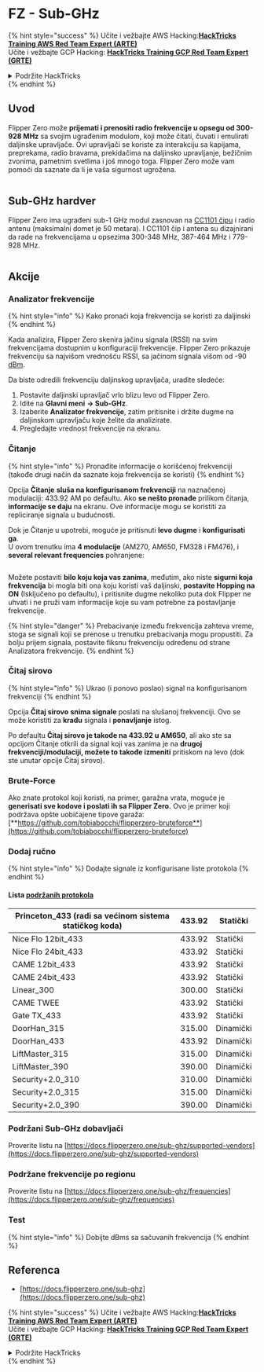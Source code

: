 # FZ - Sub-GHz

{% hint style="success" %}
Učite i vežbajte AWS Hacking:<img src="/.gitbook/assets/arte.png" alt="" data-size="line">[**HackTricks Training AWS Red Team Expert (ARTE)**](https://training.hacktricks.xyz/courses/arte)<img src="/.gitbook/assets/arte.png" alt="" data-size="line">\
Učite i vežbajte GCP Hacking: <img src="/.gitbook/assets/grte.png" alt="" data-size="line">[**HackTricks Training GCP Red Team Expert (GRTE)**<img src="/.gitbook/assets/grte.png" alt="" data-size="line">](https://training.hacktricks.xyz/courses/grte)

<details>

<summary>Podržite HackTricks</summary>

* Proverite [**planove pretplate**](https://github.com/sponsors/carlospolop)!
* **Pridružite se** 💬 [**Discord grupi**](https://discord.gg/hRep4RUj7f) ili [**telegram grupi**](https://t.me/peass) ili **pratite** nas na **Twitteru** 🐦 [**@hacktricks\_live**](https://twitter.com/hacktricks\_live)**.**
* **Podelite hakerske trikove slanjem PR-ova na** [**HackTricks**](https://github.com/carlospolop/hacktricks) i [**HackTricks Cloud**](https://github.com/carlospolop/hacktricks-cloud) github repozitorijume.

</details>
{% endhint %}


## Uvod <a href="#kfpn7" id="kfpn7"></a>

Flipper Zero može **prijemati i prenositi radio frekvencije u opsegu od 300-928 MHz** sa svojim ugrađenim modulom, koji može čitati, čuvati i emulirati daljinske upravljače. Ovi upravljači se koriste za interakciju sa kapijama, preprekama, radio bravama, prekidačima na daljinsko upravljanje, bežičnim zvonima, pametnim svetlima i još mnogo toga. Flipper Zero može vam pomoći da saznate da li je vaša sigurnost ugrožena.

<figure><img src="../../../.gitbook/assets/image (714).png" alt=""><figcaption></figcaption></figure>

## Sub-GHz hardver <a href="#kfpn7" id="kfpn7"></a>

Flipper Zero ima ugrađeni sub-1 GHz modul zasnovan na [﻿](https://www.st.com/en/nfc/st25r3916.html#overview)﻿[CC1101 čipu](https://www.ti.com/lit/ds/symlink/cc1101.pdf) i radio antenu (maksimalni domet je 50 metara). I CC1101 čip i antena su dizajnirani da rade na frekvencijama u opsezima 300-348 MHz, 387-464 MHz i 779-928 MHz.

<figure><img src="../../../.gitbook/assets/image (923).png" alt=""><figcaption></figcaption></figure>

## Akcije

### Analizator frekvencije

{% hint style="info" %}
Kako pronaći koja frekvencija se koristi za daljinski
{% endhint %}

Kada analizira, Flipper Zero skenira jačinu signala (RSSI) na svim frekvencijama dostupnim u konfiguraciji frekvencije. Flipper Zero prikazuje frekvenciju sa najvišom vrednošću RSSI, sa jačinom signala višom od -90 [dBm](https://en.wikipedia.org/wiki/DBm).

Da biste odredili frekvenciju daljinskog upravljača, uradite sledeće:

1. Postavite daljinski upravljač vrlo blizu levo od Flipper Zero.
2. Idite na **Glavni meni** **→ Sub-GHz**.
3. Izaberite **Analizator frekvencije**, zatim pritisnite i držite dugme na daljinskom upravljaču koje želite da analizirate.
4. Pregledajte vrednost frekvencije na ekranu.

### Čitanje

{% hint style="info" %}
Pronađite informacije o korišćenoj frekvenciji (takođe drugi način da saznate koja frekvencija se koristi)
{% endhint %}

Opcija **Čitanje** **sluša na konfigurisanom frekvenciji** na naznačenoj modulaciji: 433.92 AM po defaultu. Ako **se nešto pronađe** prilikom čitanja, **informacije se daju** na ekranu. Ove informacije mogu se koristiti za repliciranje signala u budućnosti.

Dok je Čitanje u upotrebi, moguće je pritisnuti **levo dugme** i **konfigurisati ga**.\
U ovom trenutku ima **4 modulacije** (AM270, AM650, FM328 i FM476), i **several relevant frequencies** pohranjene:

<figure><img src="../../../.gitbook/assets/image (947).png" alt=""><figcaption></figcaption></figure>

Možete postaviti **bilo koju koja vas zanima**, međutim, ako niste **sigurni koja frekvencija** bi mogla biti ona koju koristi vaš daljinski, **postavite Hopping na ON** (Isključeno po defaultu), i pritisnite dugme nekoliko puta dok Flipper ne uhvati i ne pruži vam informacije koje su vam potrebne za postavljanje frekvencije.

{% hint style="danger" %}
Prebacivanje između frekvencija zahteva vreme, stoga se signali koji se prenose u trenutku prebacivanja mogu propustiti. Za bolju prijem signala, postavite fiksnu frekvenciju određenu od strane Analizatora frekvencije.
{% endhint %}

### **Čitaj sirovo**

{% hint style="info" %}
Ukrao (i ponovo poslao) signal na konfigurisanom frekvenciji
{% endhint %}

Opcija **Čitaj sirovo** **snima signale** poslati na slušanoj frekvenciji. Ovo se može koristiti za **krađu** signala i **ponavljanje** istog.

Po defaultu **Čitaj sirovo je takođe na 433.92 u AM650**, ali ako ste sa opcijom Čitanje otkrili da signal koji vas zanima je na **drugoj frekvenciji/modulaciji, možete to takođe izmeniti** pritiskom na levo (dok ste unutar opcije Čitaj sirovo).

### Brute-Force

Ako znate protokol koji koristi, na primer, garažna vrata, moguće je **generisati sve kodove i poslati ih sa Flipper Zero.** Ovo je primer koji podržava opšte uobičajene tipove garaža: [**https://github.com/tobiabocchi/flipperzero-bruteforce**](https://github.com/tobiabocchi/flipperzero-bruteforce)

### Dodaj ručno

{% hint style="info" %}
Dodajte signale iz konfigurisane liste protokola
{% endhint %}

#### Lista [podržanih protokola](https://docs.flipperzero.one/sub-ghz/add-new-remote) <a href="#id-3iglu" id="id-3iglu"></a>

| Princeton\_433 (radi sa većinom sistema statičkog koda) | 433.92 | Statički  |
| ------------------------------------------------------- | ------ | ------- |
| Nice Flo 12bit\_433                                     | 433.92 | Statički  |
| Nice Flo 24bit\_433                                     | 433.92 | Statički  |
| CAME 12bit\_433                                         | 433.92 | Statički  |
| CAME 24bit\_433                                         | 433.92 | Statički  |
| Linear\_300                                             | 300.00 | Statički  |
| CAME TWEE                                               | 433.92 | Statički  |
| Gate TX\_433                                            | 433.92 | Statički  |
| DoorHan\_315                                            | 315.00 | Dinamički |
| DoorHan\_433                                            | 433.92 | Dinamički |
| LiftMaster\_315                                         | 315.00 | Dinamički |
| LiftMaster\_390                                         | 390.00 | Dinamički |
| Security+2.0\_310                                       | 310.00 | Dinamički |
| Security+2.0\_315                                       | 315.00 | Dinamički |
| Security+2.0\_390                                       | 390.00 | Dinamički |

### Podržani Sub-GHz dobavljači

Proverite listu na [https://docs.flipperzero.one/sub-ghz/supported-vendors](https://docs.flipperzero.one/sub-ghz/supported-vendors)

### Podržane frekvencije po regionu

Proverite listu na [https://docs.flipperzero.one/sub-ghz/frequencies](https://docs.flipperzero.one/sub-ghz/frequencies)

### Test

{% hint style="info" %}
Dobijte dBms sa sačuvanih frekvencija
{% endhint %}

## Referenca

* [https://docs.flipperzero.one/sub-ghz](https://docs.flipperzero.one/sub-ghz)

{% hint style="success" %}
Učite i vežbajte AWS Hacking:<img src="/.gitbook/assets/arte.png" alt="" data-size="line">[**HackTricks Training AWS Red Team Expert (ARTE)**](https://training.hacktricks.xyz/courses/arte)<img src="/.gitbook/assets/arte.png" alt="" data-size="line">\
Učite i vežbajte GCP Hacking: <img src="/.gitbook/assets/grte.png" alt="" data-size="line">[**HackTricks Training GCP Red Team Expert (GRTE)**<img src="/.gitbook/assets/grte.png" alt="" data-size="line">](https://training.hacktricks.xyz/courses/grte)

<details>

<summary>Podržite HackTricks</summary>

* Proverite [**planove pretplate**](https://github.com/sponsors/carlospolop)!
* **Pridružite se** 💬 [**Discord grupi**](https://discord.gg/hRep4RUj7f) ili [**telegram grupi**](https://t.me/peass) ili **pratite** nas na **Twitteru** 🐦 [**@hacktricks\_live**](https://twitter.com/hacktricks\_live)**.**
* **Podelite hakerske trikove slanjem PR-ova na** [**HackTricks**](https://github.com/carlospolop/hacktricks) i [**HackTricks Cloud**](https://github.com/carlospolop/hacktricks-cloud) github repozitorijume.

</details>
{% endhint %}
